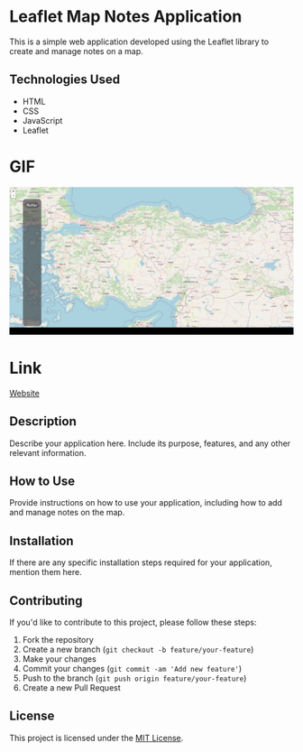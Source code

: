 # Leaflet Map Notes Application

This is a simple web application developed using the Leaflet library to create and manage notes on a map.

## Technologies Used

- HTML
- CSS
- JavaScript
- Leaflet

# GIF

![](img/GIF.gif)

# Link

[Website](https://663587b1669e3d7a6b3159bf--sparkly-buttercream-af190e.nfetlify.app/)

## Description

Describe your application here. Include its purpose, features, and any other relevant information.

## How to Use

Provide instructions on how to use your application, including how to add and manage notes on the map.

## Installation

If there are any specific installation steps required for your application, mention them here.

## Contributing

If you'd like to contribute to this project, please follow these steps:

1. Fork the repository
2. Create a new branch (`git checkout -b feature/your-feature`)
3. Make your changes
4. Commit your changes (`git commit -am 'Add new feature'`)
5. Push to the branch (`git push origin feature/your-feature`)
6. Create a new Pull Request

## License

This project is licensed under the [MIT License](LICENSE).
